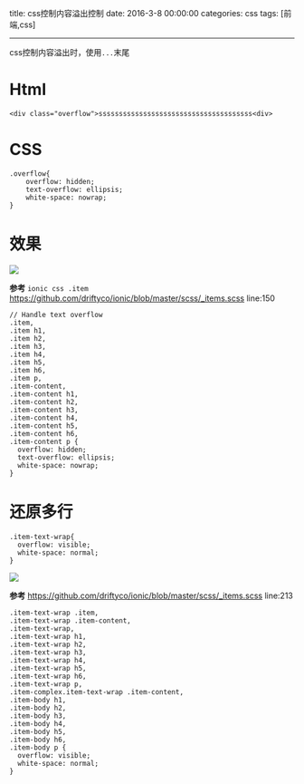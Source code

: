 title: css控制内容溢出控制
date: 2016-3-8 00:00:00
categories: css
tags: [前端,css]

---
css控制内容溢出时，使用`...`末尾

# Html
```
<div class="overflow">ssssssssssssssssssssssssssssssssssssss<div>
```

# CSS
```
.overflow{
    overflow: hidden;
    text-overflow: ellipsis;
    white-space: nowrap;
}
```
# 效果
![](http://7xnbs3.com1.z0.glb.clouddn.com/16-3-14/80967330.jpg)
<!-- 
  `=>`  -->

**参考**
`ionic css .item`
https://github.com/driftyco/ionic/blob/master/scss/_items.scss  line:150 
```
// Handle text overflow
.item,
.item h1,
.item h2,
.item h3,
.item h4,
.item h5,
.item h6,
.item p,
.item-content,
.item-content h1,
.item-content h2,
.item-content h3,
.item-content h4,
.item-content h5,
.item-content h6,
.item-content p {
  overflow: hidden;
  text-overflow: ellipsis;
  white-space: nowrap;
}
```

# 还原多行
```
.item-text-wrap{
  overflow: visible;
  white-space: normal;
}
```
![](http://7xnbs3.com1.z0.glb.clouddn.com/16-3-14/73237505.jpg)
<!--
 => -->

**参考**
https://github.com/driftyco/ionic/blob/master/scss/_items.scss  line:213
```
.item-text-wrap .item,
.item-text-wrap .item-content,
.item-text-wrap,
.item-text-wrap h1,
.item-text-wrap h2,
.item-text-wrap h3,
.item-text-wrap h4,
.item-text-wrap h5,
.item-text-wrap h6,
.item-text-wrap p,
.item-complex.item-text-wrap .item-content,
.item-body h1,
.item-body h2,
.item-body h3,
.item-body h4,
.item-body h5,
.item-body h6,
.item-body p {
  overflow: visible;
  white-space: normal;
}
```

<!-- more -->
